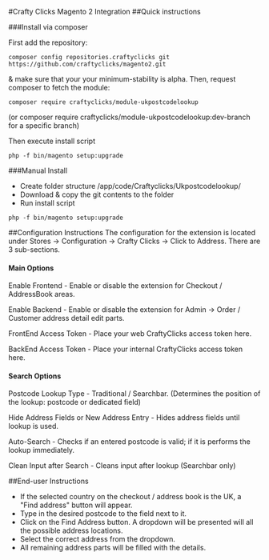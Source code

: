 #Crafty Clicks Magento 2 Integration
##Quick instructions

###Install via composer

First add the repository:
```
composer config repositories.craftyclicks git https://github.com/craftyclicks/magento2.git
```
& make sure that your your minimum-stability is alpha.
Then, request composer to fetch the module:
```
composer require craftyclicks/module-ukpostcodelookup
```
(or composer require craftyclicks/module-ukpostcodelookup:dev-branch for a specific branch)

Then execute install script
```
php -f bin/magento setup:upgrade
```

###Manual Install

- Create folder structure /app/code/Craftyclicks/Ukpostcodelookup/
- Download & copy the git contents to the folder
- Run install script
```
php -f bin/magento setup:upgrade
```

##Configuration Instructions
The configuration for the extension is located under Stores -> Configuration -> Crafty Clicks -> Click to Address.
There are 3 sub-sections.
#### Main Options
Enable Frontend - Enable or disable the extension for Checkout / AddressBook areas.

Enable Backend - Enable or disable the extension for Admin -> Order / Customer address detail edit parts.

FrontEnd Access Token - Place your web CraftyClicks access token here.

BackEnd Access Token - Place your internal CraftyClicks access token here.
#### Search Options
Postcode Lookup Type - Traditional / Searchbar. (Determines the position of the lookup: postcode or dedicated field)

Hide Address Fields or New Address Entry - Hides address fields until lookup is used.

Auto-Search - Checks if an entered postcode is valid; if it is performs the lookup immediately.

Clean Input after Search - Cleans input after lookup (Searchbar only)

##End-user Instructions
- If the selected country on the checkout / address book is the UK, a "Find address" button will appear.
- Type in the desired postcode to the field next to it.
- Click on the Find Address button. A dropdown will be presented will all the possible address locations.
- Select the correct address from the dropdown.
- All remaining address parts will be filled with the details.
